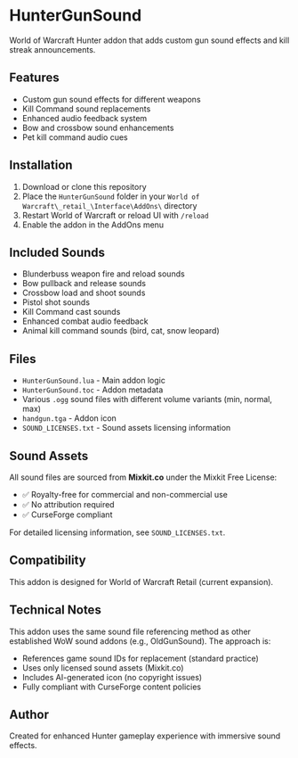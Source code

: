 # HunterGunSound

World of Warcraft Hunter addon that adds custom gun sound effects and kill streak announcements.

## Features

- Custom gun sound effects for different weapons
- Kill Command sound replacements
- Enhanced audio feedback system
- Bow and crossbow sound enhancements
- Pet kill command audio cues

## Installation

1. Download or clone this repository
2. Place the `HunterGunSound` folder in your `World of Warcraft\_retail_\Interface\AddOns\` directory
3. Restart World of Warcraft or reload UI with `/reload`
4. Enable the addon in the AddOns menu

## Included Sounds

- Blunderbuss weapon fire and reload sounds
- Bow pullback and release sounds  
- Crossbow load and shoot sounds
- Pistol shot sounds
- Kill Command cast sounds
- Enhanced combat audio feedback
- Animal kill command sounds (bird, cat, snow leopard)

## Files

- `HunterGunSound.lua` - Main addon logic
- `HunterGunSound.toc` - Addon metadata
- Various `.ogg` sound files with different volume variants (min, normal, max)
- `handgun.tga` - Addon icon
- `SOUND_LICENSES.txt` - Sound assets licensing information

## Sound Assets

All sound files are sourced from **Mixkit.co** under the Mixkit Free License:
- ✅ Royalty-free for commercial and non-commercial use
- ✅ No attribution required
- ✅ CurseForge compliant

For detailed licensing information, see `SOUND_LICENSES.txt`.

## Compatibility

This addon is designed for World of Warcraft Retail (current expansion).

## Technical Notes

This addon uses the same sound file referencing method as other established WoW sound addons (e.g., OldGunSound). The approach is:
- References game sound IDs for replacement (standard practice)
- Uses only licensed sound assets (Mixkit.co)
- Includes AI-generated icon (no copyright issues)
- Fully compliant with CurseForge content policies

## Author

Created for enhanced Hunter gameplay experience with immersive sound effects.
